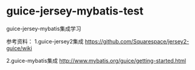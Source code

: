 # guice-jersey-mybatis-test
guice-jersey-mybatis集成学习

参考资料：
1.guice-jersey2集成
https://github.com/Squarespace/jersey2-guice/wiki

2.guice-mybatis集成
http://www.mybatis.org/guice/getting-started.html
